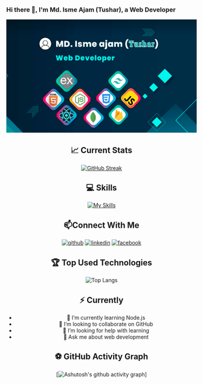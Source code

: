 ### Hi there 👋, I'm Md. Isme Ajam (Tushar), a Web Developer

[![An old rock in the desert](https://raw.githubusercontent.com/Tushar12152/Tushar12152/main/image/cover%20git.png)](https://www.facebook.com/TusharImran03)

<div align="center">

## 📈 Current Stats

[![GitHub Streak](https://github-readme-streak-stats.herokuapp.com?user=Tushar12152&theme=merko)](https://git.io/streak-stats)

</div>

<div align="center">

## 💻  Skills

[![My Skills](https://skillicons.dev/icons?i=react,nextjs,javascript,typescript,nodejs,express,mongodb,html,css,tailwindcss,bootstrap,firebase,github,figma&theme=light)](https://skillicons.dev)

</div>


<div align="center">

##  📫Connect With Me
[<img src='https://cdn.jsdelivr.net/npm/simple-icons@3.0.1/icons/github.svg' alt='github' height='40'>](https://github.com/Tushar12152)
[<img src='https://cdn.jsdelivr.net/npm/simple-icons@3.0.1/icons/linkedin.svg' alt='linkedin' height='40'>](https://www.linkedin.com/in/md-isme-ajam-tushar-038504291/)
[<img src='https://cdn.jsdelivr.net/npm/simple-icons@3.0.1/icons/facebook.svg' alt='facebook' height='40'>](https://www.facebook.com/TusharImran03)


</div>
<div align="center">

##  🏆 Top Used Technologies

![Top Langs](https://github-readme-stats.vercel.app/api/top-langs/?username=Tushar12152)



</div>
<div align="center">

## ⚡ Currently
- 🌱 I’m currently learning Node.js
- 👯 I’m looking to collaborate on GitHub
- 🤔 I’m looking for help with learning
- 💬 Ask me about web development


</div>
<div align="center">

## ⚽ GitHub Activity Graph
[![Ashutosh's github activity graph](https://github-readme-activity-graph.vercel.app/graph?username=Tushar12152&custom_title=Activity%20On%20%20GitHub&hide_border=true)]

</div>














